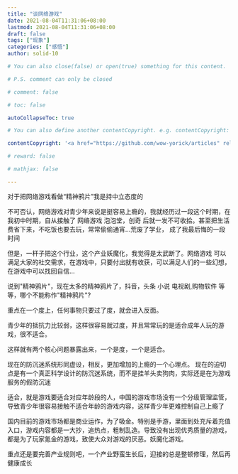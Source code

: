 ```yaml
---
title: "谈网络游戏"
date: 2021-08-04T11:31:06+08:00
lastmod: 2021-08-04T11:31:06+08:00
draft: false
tags: ["现象"]
categories: ["感悟"]
author: solid-10

# You can also close(false) or open(true) something for this content.

# P.S. comment can only be closed

# comment: false

# toc: false

autoCollapseToc: true

# You can also define another contentCopyright. e.g. contentCopyright: "This is another copyright."

contentCopyright: '<a href="https://github.com/wow-yorick/articles" rel="noopener" target="_blank">查看源</a>'

# reward: false

# mathjax: false

---
```




对于把网络游戏看做“精神鸦片”我是持中立态度的

不可否认，网络游戏对青少年来说是挺容易上瘾的，我就经历过一段这个时期，在我初中时期，自从接触了 网络游戏 泡泡堂，创奇 后就一发不可收拾。甚至把生活费省下来，不吃饭也要去玩，常常偷偷通宵...荒废了学业， 成了我最后悔的一段时间

但是，一杆子把这个行业，这个产业妖魔化，我觉得是太武断了。网络游戏 可以满足大家的社交需求，在游戏中，只要付出就有收获，可以满足人们的一些幻想，在游戏中可以找回自信...

说到"精神鸦片"，现在太多的精神鸦片了，抖音，头条 小说 电视剧,购物软件 等等，哪个不能称作"精神鸦片"?

重点在一个度上，任何事物只要过了度，就会进入反面。

青少年的抵抗力比较弱，这样很容易就过度，并且常常玩的是适合成年人玩的游戏，很不适合。

这样就有两个核心问题暴露出来，一个是度，一个是适合。

现在的防沉迷系统形同虚设，相反，更加增加的上瘾的一个心理点。 现在的迫切点是有一个真正科学设计的防沉迷系统，而不是挂羊头卖狗肉，实际还是在为游戏服务的假防沉迷

适合，就是游戏要适合对应年龄段的人，中国的游戏市场没有一个分级管理监管，导致青少年很容易接触不适合年龄的游戏内容，这样青少年更难控制自己上瘾了

国内目前的游戏市场都是商业运作，为了吸金。特别是手游，里面到处充斥着充值入口，游戏内容都是一大抄，追热点，粗制乱造。导致没有出现优秀质量的游戏，都是为了玩家氪金的游戏，致使大众对游戏的厌恶。妖魔化游戏。

重点还是要完善产业规则吧，一个产业野蛮生长后，迎接的总是整顿修理，然后再健康成长

